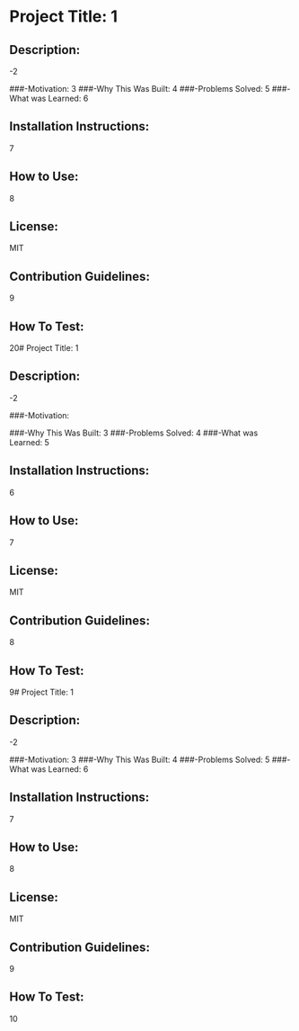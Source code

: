 # Project Title: 1

## Description: 
 -2 

###-Motivation: 
3
###-Why This Was Built: 
4
###-Problems Solved: 
5
###-What was Learned: 
6

## Installation Instructions: 
7

## How to Use: 
 8

## License: 
 MIT

## Contribution Guidelines: 
 9 

## How To Test: 
 20# Project Title: 1

## Description: 
 -2 

###-Motivation: 

###-Why This Was Built: 
3
###-Problems Solved: 
4
###-What was Learned: 
5

## Installation Instructions: 
6

## How to Use: 
 7

## License: 
 MIT

## Contribution Guidelines: 
 8 

## How To Test: 
 9# Project Title: 1

## Description: 
 -2 

###-Motivation: 
3
###-Why This Was Built: 
4
###-Problems Solved: 
5
###-What was Learned: 
6

## Installation Instructions: 
7

## How to Use: 
 8

## License: 
 MIT

## Contribution Guidelines: 
 9 

## How To Test: 
 10